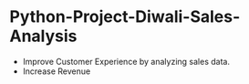 # Python-Project-Diwali-Sales-Analysis
- Improve Customer Experience by analyzing sales data.
- Increase Revenue

